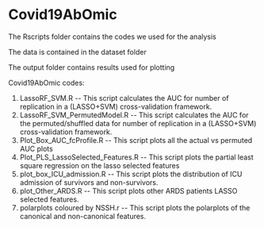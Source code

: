 # Covid19AbOmic

The Rscripts folder contains the codes we used for the analysis

The data is contained in the dataset folder

The output folder contains results used for plotting


Covid19AbOmic codes:
1. LassoRF_SVM.R
-- This script calculates the AUC for number of replication in a (LASSO+SVM) cross-validation framework.
2. LassoRF_SVM_PermutedModel.R
-- This script calculates the AUC for the permuted/shuffled data for number of replication in a (LASSO+SVM) cross-validation framework.
3. Plot_Box_AUC_fcProfile.R
-- This script plots all the actual vs permuted AUC plots
4. Plot_PLS_LassoSelected_Features.R
-- This script plots the partial least square regression on the lasso selected features
5. plot_box_ICU_admission.R
-- This script plots the distribution of ICU admission of survivors and non-survivors.
6. plot_Other_ARDS.R
-- This script plots other ARDS patients LASSO selected features.
7. polarplots coloured by NSSH.r
-- This script plots the polarplots of the canonical and non-canonical features.
